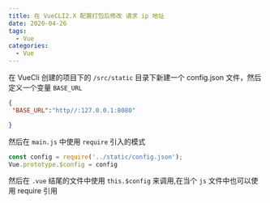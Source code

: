 ```yaml
---
title: 在 VueCLI2.X 配置打包后修改 请求 ip 地址
date: 2020-04-26
tags:
  - Vue
categories:
  - Vue
---
```


在 VueCli 创建的项目下的 `/src/static` 目录下新建一个 config.json 文件，然后定义一个变量 `BASE_URL`
```json
{
 "BASE_URL":"http//:127.0.0.1:8080"

}
```
然后在 `main.js` 中使用 `require` 引入的模式
```javascript
const config = require('../static/config.json');
Vue.prototype.$config = config

```
然后在 `.vue` 结尾的文件中使用 `this.$config` 来调用,在当个 `js` 文件中也可以使用 require 引用
